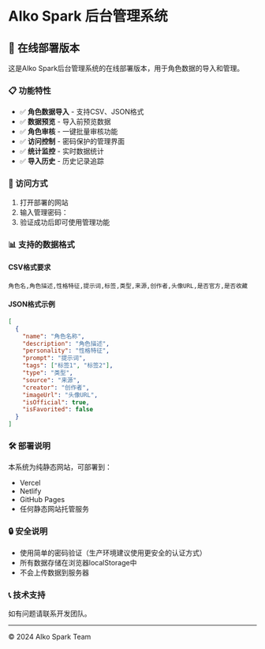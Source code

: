 # AIko Spark 后台管理系统

## 🚀 在线部署版本

这是AIko Spark后台管理系统的在线部署版本，用于角色数据的导入和管理。

### 📋 功能特性

- ✅ **角色数据导入** - 支持CSV、JSON格式
- ✅ **数据预览** - 导入前预览数据
- ✅ **角色审核** - 一键批量审核功能
- ✅ **访问控制** - 密码保护的管理界面
- ✅ **统计监控** - 实时数据统计
- ✅ **导入历史** - 历史记录追踪

### 🔐 访问方式

1. 打开部署的网站
2. 输入管理密码：
3. 验证成功后即可使用管理功能

### 📊 支持的数据格式

#### CSV格式要求
```csv
角色名,角色描述,性格特征,提示词,标签,类型,来源,创作者,头像URL,是否官方,是否收藏
```

#### JSON格式示例
```json
[
  {
    "name": "角色名称",
    "description": "角色描述",
    "personality": "性格特征",
    "prompt": "提示词",
    "tags": ["标签1", "标签2"],
    "type": "类型",
    "source": "来源",
    "creator": "创作者",
    "imageUrl": "头像URL",
    "isOfficial": true,
    "isFavorited": false
  }
]
```

### 🛠 部署说明

本系统为纯静态网站，可部署到：
- Vercel
- Netlify  
- GitHub Pages
- 任何静态网站托管服务

### 🔒 安全说明

- 使用简单的密码验证（生产环境建议使用更安全的认证方式）
- 所有数据存储在浏览器localStorage中
- 不会上传数据到服务器

### 📞 技术支持

如有问题请联系开发团队。

---
© 2024 AIko Spark Team
